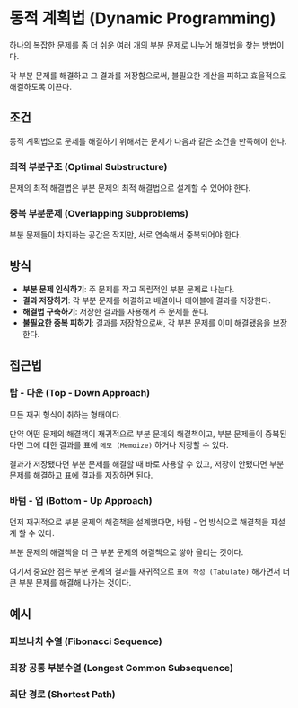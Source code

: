 # 동적 계획법 (Dynamic Programming)
하나의 복잡한 문제를 좀 더 쉬운 여러 개의 부분 문제로 나누어 해결법을 찾는 방법이다.

각 부분 문제를 해결하고 그 결과를 저장함으로써, 불필요한 계산을 피하고 효율적으로 해결하도록 이끈다.

## 조건
동적 계획법으로 문제를 해결하기 위해서는 문제가 다음과 같은 조건을 만족해야 한다.

### **최적 부분구조** (Optimal Substructure)
문제의 최적 해결볍은 부분 문제의 최적 해결법으로 설계할 수 있어야 한다.

### **중복 부분문제** (Overlapping Subproblems)
부분 문제들이 차지하는 공간은 작지만, 서로 연속해서 중복되어야 한다.


## 방식
- **부분 문제 인식하기**: 주 문제를 작고 독립적인 부분 문제로 나눈다.
- **결과 저장하기**: 각 부분 문제를 해결하고 배열이나 테이블에 결과를 저장한다.
- **해결법 구축하기**: 저장한 결과를 사용해서 주 문제를 푼다.
- **불필요한 중복 피하기**: 결과를 저장함으로써, 각 부분 문제를 이미 해결됐음을 보장한다.

## 접근법
### 탑 - 다운 (Top - Down Approach)
모든 재귀 형식이 취하는 형태이다.

만약 어떤 문제의 해결책이 재귀적으로 부분 문제의 해결책이고, 부분 문제들이 중복된다면 그에 대한 결과를 표에 `메모 (Memoize)` 하거나 저장할 수 있다.

결과가 저장됐다면 부분 문제를 해결할 때 바로 사용할 수 있고, 저장이 안됐다면 부분 문제를 해결하고 표에 결과를 저장하면 된다.

### 바텀 - 업 (Bottom - Up Approach)
먼저 재귀적으로 부분 문제의 해결책을 설계했다면, 바텀 - 업 방식으로 해결책을 재설계 할 수 있다.

부분 문제의 해결책을 더 큰 부분 문제의 해결책으로 쌓아 올리는 것이다.

여기서 중요한 점은 부분 문제의 결과를 재귀적으로 `표에 작성 (Tabulate)` 해가면서 더 큰 부분 문제를 해결해 나가는 것이다.

## 예시
### 피보나치 수열 (Fibonacci Sequence)

### 최장 공통 부분수열 (Longest Common Subsequence)

### 최단 경로 (Shortest Path)
